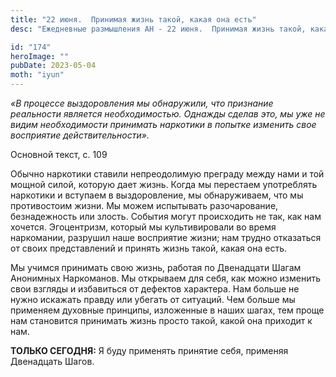 ```yaml
---
title: "22 июня.  Принимая жизнь такой, какая она есть"
desc: "Ежедневные размышления АН - 22 июня.  Принимая жизнь такой, какая она есть"

id: "174"
heroImage: ""
pubDate: 2023-05-04
moth: "iyun"
---
```


_«В процессе выздоровления мы обнаружили, что признание реальности является
необходимостью. Однажды сделав это, мы уже не видим необходимости принимать
наркотики в попытке изменить свое восприятие действительности»._

Основной текст, с. 109

Обычно наркотики ставили непреодолимую преграду между нами и той мощной силой,
которую дает жизнь. Когда мы перестаем употреблять наркотики и вступаем в
выздоровление, мы обнаруживаем, что мы противостоим жизни. Мы можем испытывать
разочарование, безнадежность или злость. События могут происходить не так, как
нам хочется. Эгоцентризм, который мы культивировали во время наркомании,
разрушил наше восприятие жизни; нам трудно отказаться от своих представлений и
принять жизнь такой, какая она есть.

Мы учимся принимать свою жизнь, работая по Двенадцати Шагам Анонимных
Наркоманов. Мы открываем для себя, как можно изменить свои взгляды и
избавиться от дефектов характера. Нам больше не нужно искажать правду или
убегать от ситуаций. Чем больше мы применяем духовные принципы, изложенные в
наших шагах, тем проще нам становится принимать жизнь просто такой, какой она
приходит к нам.

**ТОЛЬКО СЕГОДНЯ:** Я буду применять принятие себя, применяя Двенадцать Шагов.
